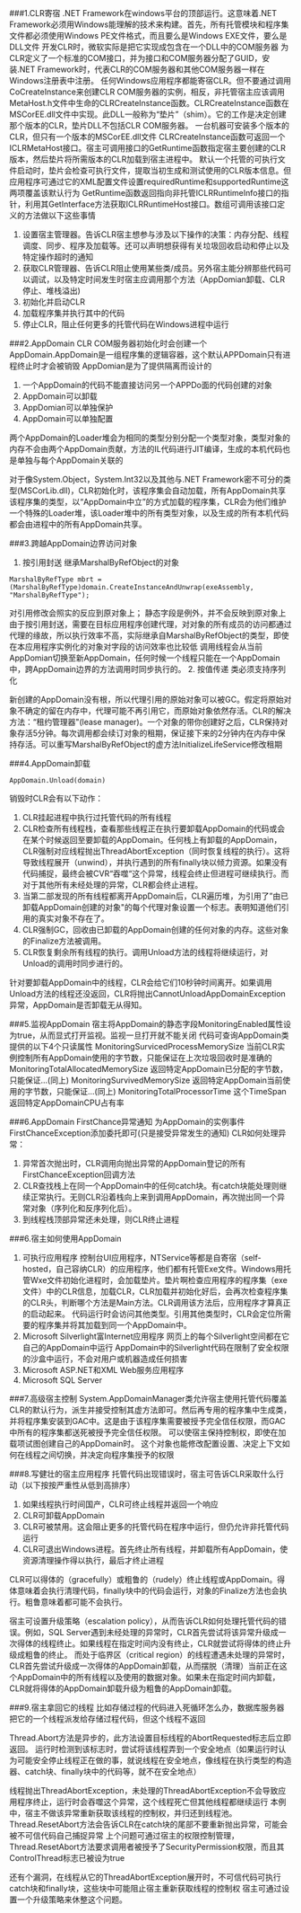 ###1.CLR寄宿
.NET Framework在windows平台的顶部运行。这意味着.NET Framework必须用Windows能理解的技术来构建。首先，所有托管模块和程序集文件都必须使用Windows PE文件格式，而且要么是Windows EXE文件，要么是DLL文件
开发CLR时，微软实际是把它实现成包含在一个DLL中的COM服务器 为CLR定义了一个标准的COM接口，并为接口和COM服务器分配了GUID，安装.NET Framework时，代表CLR的COM服务器和其他COM服务器一样在Windows注册表中注册。
任何Windows应用程序都能寄宿CLR。但不要通过调用CoCreateInstance来创建CLR COM服务器的实例，相反，非托管宿主应该调用MetaHost.h文件中生命的CLRCreateInstance函数。CLRCreateInstance函数在MSCorEE.dll文件中实现。此DLL一般称为“垫片”（shim）。它的工作是决定创建那个版本的CLR，垫片DLL不包括CLR COM服务器。
一台机器可安装多个版本的CLR，但只有一个版本的MSCorEE.dll文件
CLRCreateInstance函数可返回一个ICLRMetaHost接口。宿主可调用接口的GetRuntime函数指定宿主要创建的CLR版本，然后垫片将所需版本的CLR加载到宿主进程中。
默认一个托管的可执行文件启动时，垫片会检查可执行文件，提取当初生成和测试使用的CLR版本信息。但应用程序可通过它的XML配置文件设置requiredRuntime和supportedRuntime这两项覆盖该默认行为
GetRuntime函数返回指向非托管ICLRRuntimeInfo接口的指针，利用其GetInterface方法获取ICLRRuntimeHost接口。数组可调用该接口定义的方法做以下这些事情
1. 设置宿主管理器。告诉CLR宿主想参与涉及以下操作的决策：内存分配、线程调度、同步、程序及加载等。还可以声明想获得有关垃圾回收启动和停止以及特定操作超时的通知
2. 获取CLR管理器、告诉CLR阻止使用某些类/成员。另外宿主能分辨那些代码可以调试，以及特定时间发生时宿主应调用那个方法（AppDomian卸载、CLR停止、堆栈溢出)
3. 初始化并启动CLR
4. 加载程序集并执行其中的代码
5. 停止CLR，阻止任何更多的托管代码在Windows进程中运行

###2.AppDomain
CLR COM服务器初始化时会创建一个AppDomain.AppDomain是一组程序集的逻辑容器，这个默认APPDomain只有进程终止时才会被销毁
AppDomian是为了提供隔离而设计的
1. 一个AppDomain的代码不能直接访问另一个APPDo面的代码创建的对象
2. AppDomain可以卸载
3. AppDomian可以单独保护
4. AppDomain可以单独配置

两个AppDomain的Loader堆会为相同的类型分别分配一个类型对象，类型对象的内存不会由两个AppDomain贡献，方法的IL代码进行JIT编译，生成的本机代码也是单独与每个AppDomain关联的

对于像System.Object，System.Int32以及其他与.NET Framework密不可分的类型(MSCorLib.dll)，CLR初始化时，该程序集会自动加载，所有AppDomain共享该程序集的类型，以“AppDomain中立”的方式加载的程序集，CLR会为他们维护一个特殊的Loader堆，该Loader堆中的所有类型对象，以及生成的所有本机代码都会由进程中的所有AppDomain共享。

###3.跨越AppDomain边界访问对象
1. 按引用封送
继承MarshalByRefObject的对象
```
MarshalByRefType mbrt = (MarshalByRefType)domain.CreateInstanceAndUnwrap(exeAssembly, "MarshalByRefType");
```
对引用修改会照实的反应到原对象上；
静态字段是例外，并不会反映到原对象上
由于按引用封送，需要在目标应用程序创建代理，对对象的所有成员的访问都通过代理的缘故，所以执行效率不高，实际继承自MarshalByRefObject的类型，即使在本应用程序实例化的对象对字段的访问效率也比较低
调用线程会从当前AppDomian切换至新AppDomain，任何时候一个线程只能在一个AppDomain中，跨AppDomain边界的方法调用时同步执行的。
2. 按值传递
类必须支持序列化

新创建的AppDomain没有根，所以代理引用的原始对象可以被GC。假定将原始对象不确定的留在内存中，代理可能不再引用它，而原始对象依然存活。CLR的解决方法：“租约管理器"(lease manager)。一个对象的带你创建好之后，CLR保持对象存活5分钟。每次调用都会续订对象的租期，保证接下来的2分钟内在内存中保持存活。可以重写MarshalByRefObject的虚方法InitializeLifeService修改租期

###4.AppDomain卸载
```
AppDomain.Unload(domain)
```
销毁时CLR会有以下动作：
1. CLR挂起进程中执行过托管代码的所有线程
2. CLR检查所有线程栈，查看那些线程正在执行要卸载AppDomain的代码或会在某个时候返回至要卸载的AppDomain。任何栈上有卸载的AppDomain，CLR强制对应线程抛出ThreadAbortException（同时恢复线程的执行）。这将导致线程展开（unwind），并执行遇到的所有finally块以倾力资源。如果没有代码捕捉，最终会被CVR“吞噬“这个异常，线程会终止但进程可继续执行。而对于其他所有未经处理的异常，CLR都会终止进程。
3. 当第二部发现的所有线程都离开AppDomain后，CLR遍历堆，为引用了”由已卸载AppDomain创建的对象"的每个代理对象设置一个标志。表明知道他们引用的真实对象不存在了。
4. CLR强制GC，回收由已卸载的AppDomain创建的任何对象的内存。这些对象的Finalize方法被调用。
5. CLR恢复剩余所有线程的执行。调用Unload方法的线程将继续运行，对Unload的调用时同步进行的。

针对要卸载AppDomain中的线程，CLR会给它们10秒钟时间离开。如果调用Unload方法的线程还没返回，CLR将抛出CannotUnloadAppDomainException异常，AppDomain是否卸载无从得知。

###5.监视AppDomain
宿主将AppDomain的静态字段MonitoringEnabled属性设为true，从而显式打开监视。监视一旦打开就不能关闭
代码可查询AppDomain类提供的以下4个只读属性
MonitoringSurvicedProcessMemorySize 当前CLR实例控制所有AppDomain使用的字节数，只能保证在上次垃圾回收时是准确的
MonitoringTotalAllocatedMemorySize 返回特定AppDomain已分配的字节数，只能保证...(同上)
MonitoringSurvivedMemorySize 返回特定AppDomain当前使用的字节数，只能保证...(同上)
MonitoringTotalProcessorTime 这个TimeSpan返回特定AppDomainCPU占有率

###6.AppDomain FirstChance异常通知
为AppDomain的实例事件FirstChanceException添加委托即可(只是接受异常发生的通知)
CLR如何处理异常：
1. 异常首次抛出时，CLR调用向抛出异常的AppDomain登记的所有FirstChanceException回调方法
2. CLR查找栈上在同一个AppDomain中的任何catch块。有catch块能处理则继续正常执行。无则CLR沿着栈向上来到调用AppDomain，再次抛出同一个异常对象（序列化和反序列化后）。
3. 到线程栈顶部异常还未处理，则CLR终止进程

###6.宿主如何使用AppDomain
1. 可执行应用程序
控制台UI应用程序，NTService等都是自寄宿（self-hosted，自己容纳CLR）的应用程序，他们都有托管Exe文件。Windows用托管Wxe文件初始化进程时，会加载垫片。垫片啊检查应用程序的程序集（exe文件）中的CLR信息，加载CLR，CLR加载并初始化好后，会再次检查程序集的CLR头，判断哪个方法是Main方法。CLR调用该方法后，应用程序才算真正的启动起来。
代码运行时会访问其他类型。引用其他类型时，CLR会定位所需要的程序集并将其加载到同一个AppDomain中。
2. Microsoft Silverlight富Internet应用程序
网页上的每个Silverlight空间都在它自己的AppDomain中运行
AppDomain中的Silverlight代码在限制了安全权限的沙盒中运行，不会对用户或机器造成任何损害
3. Microsoft ASP.NET和XML Web服务应用程序
4. Microsoft SQL Server

###7.高级宿主控制
System.AppDomainManager类允许宿主使用托管代码覆盖CLR的默认行为，派生并接受控制其虚方法即可。然后再专用的程序集中生成类，并将程序集安装到GAC中。这是由于该程序集需要被授予完全信任权限，而GAC中所有的程序集都送死被授予完全信任权限。
可以使宿主保持控制权，即使在加载项试图创建自己的AppDomain时。
这个对象也能修改配置设置、决定上下文如何在线程之间切换，并决定向程序集授予的权限

###8.写健壮的宿主应用程序
托管代码出现错误时，宿主可告诉CLR采取什么行动（以下按按严重性从低到高排序）
1. 如果线程执行时间国产，CLR可终止线程并返回一个响应
2. CLR可卸载AppDomain
3. CLR可被禁用。这会阻止更多的托管代码在程序中运行，但仍允许非托管代码运行
4. CLR可退出Windows进程。首先终止所有线程，并卸载所有AppDomain，使资源清理操作得以执行，最后才终止进程

CLR可以得体的（gracefully）或粗鲁的（rudely）终止线程或AppDomain。得体意味着会执行清理代码，finally块中的代码会运行，对象的Finalize方法也会执行。粗鲁意味着都可能不会执行。

宿主可设置升级策略（escalation policy），从而告诉CLR如何处理托管代码的错误。例如，SQL Server遇到未经处理的异常时，CLR首先尝试将该异常升级成一次得体的线程终止。如果线程在指定时间内没有终止，CLR就尝试将得体的终止升级成粗鲁的终止。
而处于临界区（critical region）的线程遭遇未处理的异常时，CLR首先尝试升级成一次得体的AppDomain卸载，从而摆脱（清理）当前正在这个AppDomain中的所有线程以及使用的数据对象。如果未在指定时间内卸载，CLR就将得体的AppDomain卸载升级为粗鲁的AppDomain卸载。

###9.宿主拿回它的线程
比如存储过程的代码进入死循环怎么办，数据库服务器把它的一个线程派发给存储过程代码，但这个线程不返回

Thread.Abort方法是异步的，此方法设置目标线程的AbortRequested标志后立即返回。
运行时检测到该标志时，尝试将该线程弄到一个安全地点（如果运行时认为可能安全停止线程正在做的事，就说线程在安全地点，像线程在执行类型的构造器、catch块、finally块中的代码等，就不在安全地点）

线程抛出ThreadAbortException，未处理的ThreadAbortException不会导致应用程序终止，运行时会吞噬这个异常，这个线程死亡但其他线程都继续运行
本例中，宿主不做该异常重新获取该线程的控制权，并归还到线程池。
Thread.ResetAbort方法会告诉CLR在catch块的尾部不要重新抛出异常，可能会被不可信代码自己捕捉异常 
上个问题可通过宿主的权限控制管理，Thread.ResetAbort方法要求调用者被授予了SecurityPermission权限，而且其ControlThread标志已被设为true

还有个漏洞，在线程从它的ThreadAbortException展开时，不可信代码可执行catch块和finally块，这些块中可能阻止宿主重新获取线程的控制权
宿主可通过设置一个升级策略来休整这个问题。